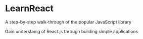 # LearnReact
A step-by-step walk-through of the popular JavaScript library

Gain understanig of React.js through building simple applications
